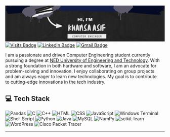 ![Khansa Asif's GitHub Banner](./Header.png)
[![Visits Badge](https://badges.pufler.dev/visits/KhansaAsif/KhansaAsif)](https://github.com/KhansaAsif)
[![LinkedIn Badge](https://img.shields.io/badge/LinkedIn-Profile-informational?style=flat&logo=linkedin&logoColor=white&color=0D76A8)](https://www.linkedin.com/in/khansa-asif-586603254/)
[![Gmail Badge](https://img.shields.io/badge/Gmail-%23D14836.svg?style=flat&logo=gmail&logoColor=white)](mailto:khansaasifofficial@gmail.com)

<p style="max-width: 490px;">I am a passionate and driven Computer Engineering student currently pursuing a degree at <a href="https://www.neduet.edu.pk/">NED University of Engineering and Technology</a>. With a strong foundation in both hardware and software, I am an advocate for problem-solving and innovation. I enjoy collaborating on group projects and am always eager to learn new technologies. My goal is to contribute to cutting-edge innovations in the tech industry.</p>



## 💻 Tech Stack
![Pandas](https://img.shields.io/badge/pandas-%23150458.svg?style=for-the-badge&logo=pandas&logoColor=white) ![C](https://img.shields.io/badge/c-%2300599C.svg?style=for-the-badge&logo=c&logoColor=white) ![C++](https://img.shields.io/badge/c++-%2300599C.svg?style=for-the-badge&logo=c%2B%2B&logoColor=white) ![HTML](https://img.shields.io/badge/HTML-%23E34F26.svg?style=for-the-badge&logo=html5&logoColor=white) ![CSS](https://img.shields.io/badge/CSS-%231572B6.svg?style=for-the-badge&logo=css3&logoColor=white) ![JavaScript](https://img.shields.io/badge/JavaScript-%23F7DF1E.svg?style=for-the-badge&logo=javascript&logoColor=white) ![Windows Terminal](https://img.shields.io/badge/Windows%20Terminal-%234D4D4D.svg?style=for-the-badge&logo=windows-terminal&logoColor=white) ![Shell Script](https://img.shields.io/badge/shell_script-%23121011.svg?style=for-the-badge&logo=gnu-bash&logoColor=white) ![Python](https://img.shields.io/badge/python-3670A0?style=for-the-badge&logo=python&logoColor=ffdd54) ![Java](https://img.shields.io/badge/java-%23ED8B00.svg?style=for-the-badge&logo=openjdk&logoColor=white) ![MySQL](https://img.shields.io/badge/mysql-%2300000f.svg?style=for-the-badge&logo=mysql&logoColor=white) ![NumPy](https://img.shields.io/badge/numpy-%23013243.svg?style=for-the-badge&logo=numpy&logoColor=white) ![scikit-learn](https://img.shields.io/badge/scikit--learn-%23F7931E.svg?style=for-the-badge&logo=scikit-learn&logoColor=white) ![WordPress](https://img.shields.io/badge/WordPress-%2342b0d3.svg?style=for-the-badge&logo=wordpress&logoColor=white) ![Cisco Packet Tracer](https://img.shields.io/badge/Cisco_Packet_Tracer-%231D3C6A.svg?style=for-the-badge&logo=cisco&logoColor=white)




---
